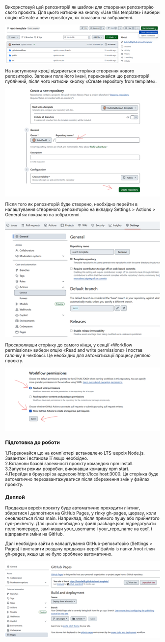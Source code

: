 Використовуй цей репозиторій як шаблон для створення репозиторію свого проєкта. Для цього натисни на кнопку «Use this template» і вибери опцію «Create a new repository», як показано на зображенні.

![Описание картинки](src/assets/images/repo.png)

На наступному кроці відкриється сторінка створення нового репозиторію. Заповни поле його імені, переконайся що репозиторій публічний, після чого натисни кнопку «Create repository from template».

![Описание картинки](src/assets/images/create.png)

Після того як репозиторій буде створено, необхідно перейти в налаштування створеного репозиторію на вкладку Settings > Actions > General як показано на зображенні.

![Описание картинки](src/assets/images/settings.png)

Проскроливши сторінку до самого кінця, у секції «Workflow permissions» вибери опцію «Read and write permissions» і постав галочку в чекбоксі. Це необхідно для автоматизації процесу деплою проєкту.

![Описание картинки](src/assets/images/settings1.png)

### Підготовка до роботи

1.Переконайся що на комп'ютері встановлено LTS-версія Node.js. Завантаж і встанови її якщо необхідно.<br>
2.Встанови базові залежності проєкту командою npm install.<br>
3.Запусти режим розробки, виконавши команду npm start.<br>
4.Перейди в браузері за адресою http://localhost:3000. Ця сторінка буде автоматично перезавантажуватися після збереження змін у файлах проєкту.<br>

### Деплой

Продакшн версія проєкту буде автоматично проходити лінтинг, збиратися і деплоїтися на GitHub Pages, у гілку gh-pages, щоразу, коли оновлюється гілка main.
Наприклад, після прямого пушу або прийнятого пул-реквесту. Для цього необхідно у файлі package.json відредагувати поле homepage, замінивши your_username і your_repo_name на свої, і відправити зміни на GitHub.

Далі необхідно зайти в налаштування GitHub-репозиторію (Settings > Pages) і виставити роздачу продакшн-версії файлів із папки /root гілки gh-pages, якщо це не було зроблено автоматично.

![Описание картинки](src/assets/images/pages.png)
